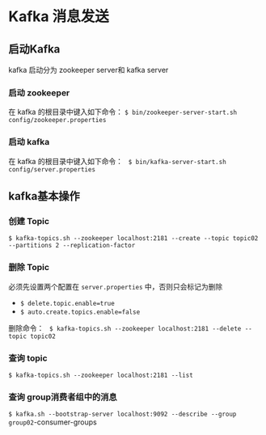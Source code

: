 # Kafka 消息发送

## 启动Kafka
kafka 启动分为 zookeeper server和 kafka server

### 启动 zookeeper
在 kafka 的根目录中键入如下命令：
` $ bin/zookeeper-server-start.sh config/zookeeper.properties `

### 启动 kafka
在 kafka 的根目录中键入如下命令：
` $ bin/kafka-server-start.sh config/server.properties`

## kafka基本操作
### 创建 Topic
`$ kafka-topics.sh --zookeeper localhost:2181 --create --topic topic02 --partitions 2 --replication-factor`

### 删除 Topic
必须先设置两个配置在 `server.properties` 中，否则只会标记为删除

- `$ delete.topic.enable=true`
- `$ auto.create.topics.enable=false`

删除命令：
` $ kafka-topics.sh --zookeeper localhost:2181 --delete --topic topic02`

### 查询 topic
` $ kafka-topics.sh --zookeeper localhost:2181 --list `

### 查询 group消费者组中的消息
` $ kafka.sh --bootstrap-server localhost:9092 --describe --group group02 `-consumer-groups